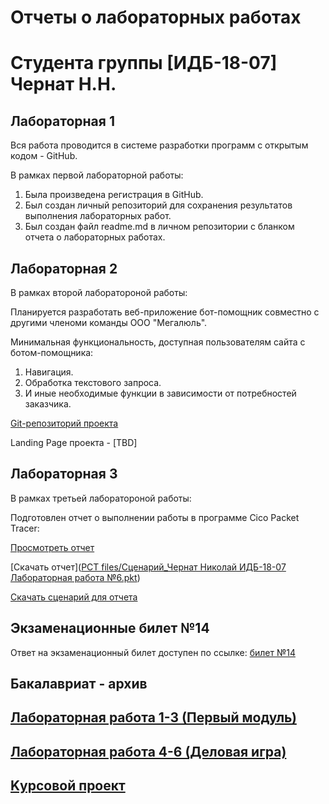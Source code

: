 # Отчеты о лабораторных работах
# Студента группы [ИДБ-18-07] Чернат Н.Н.

## Лабораторная 1

Вся работа проводится в системе разработки программ с открытым кодом - GitHub.

В рамках первой лабораторной работы:

1. Была произведена регистрация в GitHub.
2. Был создан личный репозиторий для сохранения результатов выполнения лабораторных работ.
3. Был создан файл readme.md в личном репозитории с бланком отчета о лабораторных работах.

## Лабораторная 2

В рамках второй лаборатороной работы:

Планируется разработать веб-приложение бот-помощник совместно с другими членоми команды ООО "Мегалюль".

Минимальная функциональность, доступная пользователям сайта с ботом-помощника:

1. Навигация.
2. Обработка текстового запроса.
3. И иные необходимые функции в зависимости от потребностей заказчика.

[Git-репозиторий проекта](https://github.com/lulu2kan/Megalul)

Landing Page проекта - [TBD]

## Лабораторная 3

В рамках третьей лаборатороной работы:

Подготовлен отчет о выполнении работы в программе Cico Packet Tracer:

[Просмотреть отчет](https://drive.google.com/file/d/1lWGc5XtTDi-xsn0tdHUg5_oo27pTgJQ9/view?pli=1)

[Скачать отчет]([PCT files/Сценарий_Чернат Николай ИДБ-18-07 Лабораторная работа №6.pkt](https://github.com/DivineLoggika/Nikolai.github.io/blob/main/PCT%20files/Сценарий_Чернат%20Николай%20ИДБ-18-07%20Лабораторная%20работа%20№6.pkt?raw=true))

[Скачать сценарий для отчета](https://github.com/DivineLoggika/Nikolai.github.io/blob/f00ac1ee308f157761b1c1dd1e3a5ddb3c4509f4/PCT%20files/%D0%A1%D1%86%D0%B5%D0%BD%D0%B0%D1%80%D0%B8%D0%B9_%D0%A7%D0%B5%D1%80%D0%BD%D0%B0%D1%82%20%D0%9D%D0%B8%D0%BA%D0%BE%D0%BB%D0%B0%D0%B9%20%D0%98%D0%94%D0%91-18-07%20%D0%9B%D0%B0%D0%B1%D0%BE%D1%80%D0%B0%D1%82%D0%BE%D1%80%D0%BD%D0%B0%D1%8F%20%D1%80%D0%B0%D0%B1%D0%BE%D1%82%D0%B0%20%E2%84%966.pkt)

## Экзаменационные билет №14
Ответ на экзаменационный билет доступен по ссылке: [билет №14](https://github.com/stankin/inet-2022/wiki/exam14)

## Бакалавриат - архив
## [Лабораторная работа 1-3 (Первый модуль)](https://github.com/DivineLoggika/Nikolai.github.io/wiki/Лабораторная-работа-№1,-2,-3)

## [Лабораторная работа 4-6 (Деловая игра)](https://github.com/DivineLoggika/Nikolai.github.io/wiki/Лабораторная-работа-№4,-5,-6)
	
## [Kурсовой проект](https://github.com/DivineLoggika/Nikolai.github.io/wiki/Курсовой-проект)
